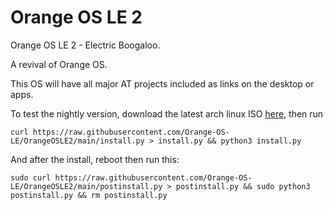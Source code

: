 # Orange OS LE 2
Orange OS LE 2 - Electric Boogaloo.

A revival of Orange OS.

This OS will have all major AT projects included as links on the desktop or apps.

To test the nightly version, download the latest arch linux ISO [here](https://archlinux.org/download/), then run
```
curl https://raw.githubusercontent.com/Orange-OS-LE/OrangeOSLE2/main/install.py > install.py && python3 install.py
```
And after the install, reboot then run this: 
```
sudo curl https://raw.githubusercontent.com/Orange-OS-LE/OrangeOSLE2/main/postinstall.py > postinstall.py && sudo python3 postinstall.py && rm postinstall.py
```
